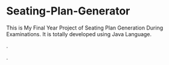 # Seating-Plan-Generator

This is My Final Year Project of Seating Plan Generation During Examinations. It is totally developed using Java Language.




































.




































































































































































































































































































































































































































































































.






































